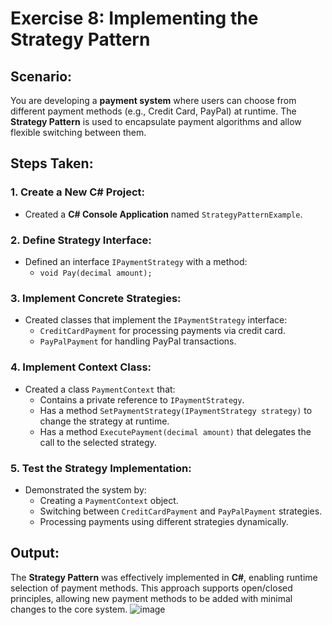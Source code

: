 # Exercise 8: Implementing the Strategy Pattern

## Scenario:
You are developing a **payment system** where users can choose from different payment methods (e.g., Credit Card, PayPal) at runtime. The **Strategy Pattern** is used to encapsulate payment algorithms and allow flexible switching between them.

## Steps Taken:

### 1. Create a New C# Project:
- Created a **C# Console Application** named `StrategyPatternExample`.

### 2. Define Strategy Interface:
- Defined an interface `IPaymentStrategy` with a method:
  - `void Pay(decimal amount);`

### 3. Implement Concrete Strategies:
- Created classes that implement the `IPaymentStrategy` interface:
  - `CreditCardPayment` for processing payments via credit card.
  - `PayPalPayment` for handling PayPal transactions.

### 4. Implement Context Class:
- Created a class `PaymentContext` that:
  - Contains a private reference to `IPaymentStrategy`.
  - Has a method `SetPaymentStrategy(IPaymentStrategy strategy)` to change the strategy at runtime.
  - Has a method `ExecutePayment(decimal amount)` that delegates the call to the selected strategy.

### 5. Test the Strategy Implementation:
- Demonstrated the system by:
  - Creating a `PaymentContext` object.
  - Switching between `CreditCardPayment` and `PayPalPayment` strategies.
  - Processing payments using different strategies dynamically.

## Output:
The **Strategy Pattern** was effectively implemented in **C#**, enabling runtime selection of payment methods. This approach supports open/closed principles, allowing new payment methods to be added with minimal changes to the core system.
![image](https://github.com/user-attachments/assets/bcb87473-a3f1-48b3-9b74-33d80b74e421)

